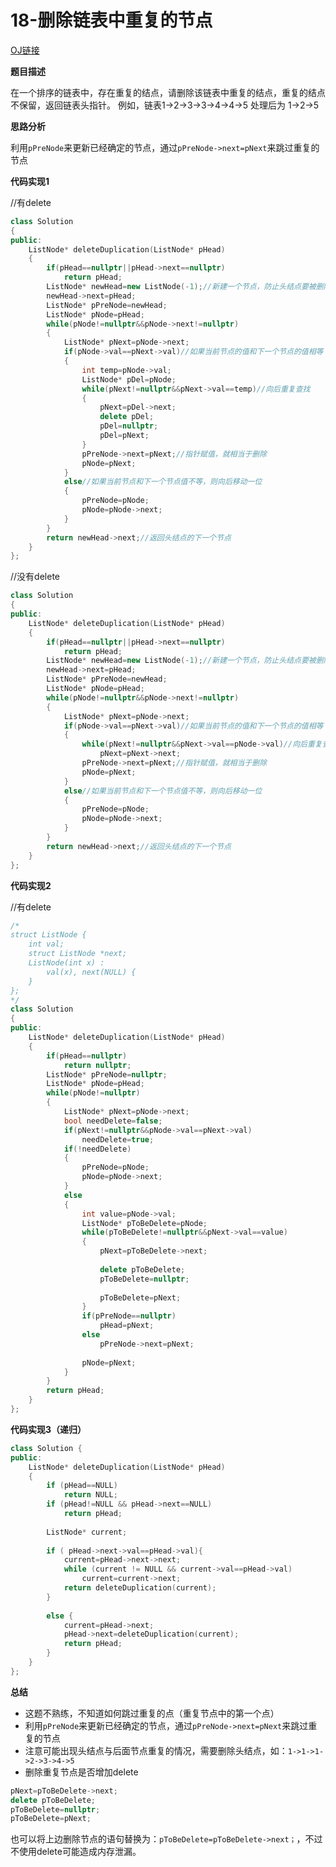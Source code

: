# 18-删除链表中重复的节点

[OJ链接](https://www.nowcoder.com/practice/fc533c45b73a41b0b44ccba763f866ef?tpId=13&tqId=11209&tPage=3&rp=1&ru=%2Fta%2Fcoding-interviews&qru=%2Fta%2Fcoding-interviews%2Fquestion-ranking)

**题目描述**

在一个排序的链表中，存在重复的结点，请删除该链表中重复的结点，重复的结点不保留，返回链表头指针。 例如，链表1->2->3->3->4->4->5 处理后为 1->2->5

**思路分析**

利用`pPreNode`来更新已经确定的节点，通过`pPreNode->next=pNext`来跳过重复的节点

**代码实现1**

//有delete

```c++
class Solution 
{
public:
    ListNode* deleteDuplication(ListNode* pHead)
    {
        if(pHead==nullptr||pHead->next==nullptr)
            return pHead;
        ListNode* newHead=new ListNode(-1);//新建一个节点，防止头结点要被删除
        newHead->next=pHead;
        ListNode* pPreNode=newHead;
        ListNode* pNode=pHead;
        while(pNode!=nullptr&&pNode->next!=nullptr)
        {
            ListNode* pNext=pNode->next;
            if(pNode->val==pNext->val)//如果当前节点的值和下一个节点的值相等
            {
                int temp=pNode->val;
                ListNode* pDel=pNode;
                while(pNext!=nullptr&&pNext->val==temp)//向后重复查找
                {
                    pNext=pDel->next;
                    delete pDel;
                    pDel=nullptr;
                    pDel=pNext;
                }
                pPreNode->next=pNext;//指针赋值，就相当于删除
                pNode=pNext;
            }
            else//如果当前节点和下一个节点值不等，则向后移动一位
            {
                pPreNode=pNode;
                pNode=pNode->next;
            }
        }
        return newHead->next;//返回头结点的下一个节点
    }
};
```

//没有delete

```c++
class Solution 
{
public:
    ListNode* deleteDuplication(ListNode* pHead)
    {
        if(pHead==nullptr||pHead->next==nullptr)
            return pHead;
        ListNode* newHead=new ListNode(-1);//新建一个节点，防止头结点要被删除
        newHead->next=pHead;
        ListNode* pPreNode=newHead;
        ListNode* pNode=pHead;
        while(pNode!=nullptr&&pNode->next!=nullptr)
        {
            ListNode* pNext=pNode->next;
            if(pNode->val==pNext->val)//如果当前节点的值和下一个节点的值相等
            {
                while(pNext!=nullptr&&pNext->val==pNode->val)//向后重复查找
                    pNext=pNext->next;
                pPreNode->next=pNext;//指针赋值，就相当于删除
                pNode=pNext;
            }
            else//如果当前节点和下一个节点值不等，则向后移动一位
            {
                pPreNode=pNode;
                pNode=pNode->next;
            }
        }
        return newHead->next;//返回头结点的下一个节点
    }
};
```

**代码实现2**

//有delete
```c++
/*
struct ListNode {
    int val;
    struct ListNode *next;
    ListNode(int x) :
        val(x), next(NULL) {
    }
};
*/
class Solution 
{
public:
    ListNode* deleteDuplication(ListNode* pHead)
    {
        if(pHead==nullptr)
            return nullptr;
        ListNode* pPreNode=nullptr;
        ListNode* pNode=pHead;
        while(pNode!=nullptr)
        {
            ListNode* pNext=pNode->next;
            bool needDelete=false;
            if(pNext!=nullptr&&pNode->val==pNext->val)
                needDelete=true;
            if(!needDelete)
            {
                pPreNode=pNode;
                pNode=pNode->next;
            }
            else
            {
                int value=pNode->val;
                ListNode* pToBeDelete=pNode;
                while(pToBeDelete!=nullptr&&pNext->val==value)
                {
                    pNext=pToBeDelete->next;
                    
                    delete pToBeDelete;
                    pToBeDelete=nullptr;
                    
                    pToBeDelete=pNext;
                }
                if(pPreNode==nullptr)
                    pHead=pNext;
                else
                    pPreNode->next=pNext;
                
                pNode=pNext;
            }
        }
        return pHead;
    }
};
```

**代码实现3（递归）**

```c++
class Solution {
public:
    ListNode* deleteDuplication(ListNode* pHead)
    {
        if (pHead==NULL)
            return NULL;
        if (pHead!=NULL && pHead->next==NULL)
            return pHead;
                 
        ListNode* current;
         
        if ( pHead->next->val==pHead->val){
            current=pHead->next->next;
            while (current != NULL && current->val==pHead->val)
                current=current->next;
            return deleteDuplication(current);                     
        }
         
        else {
            current=pHead->next;
            pHead->next=deleteDuplication(current);
            return pHead;
        }    
    }
};
```
**总结**

* 这题不熟练，不知道如何跳过重复的点（重复节点中的第一个点）
* 利用`pPreNode`来更新已经确定的节点，通过`pPreNode->next=pNext`来跳过重复的节点
* 注意可能出现头结点与后面节点重复的情况，需要删除头结点，如：`1->1->1->2->3->4->5`
* 删除重复节点是否增加delete
```c++
pNext=pToBeDelete->next;                    
delete pToBeDelete;
pToBeDelete=nullptr;                    
pToBeDelete=pNext;
```
也可以将上边删除节点的语句替换为：`pToBeDelete=pToBeDelete->next；`，不过不使用delete可能造成内存泄漏。



